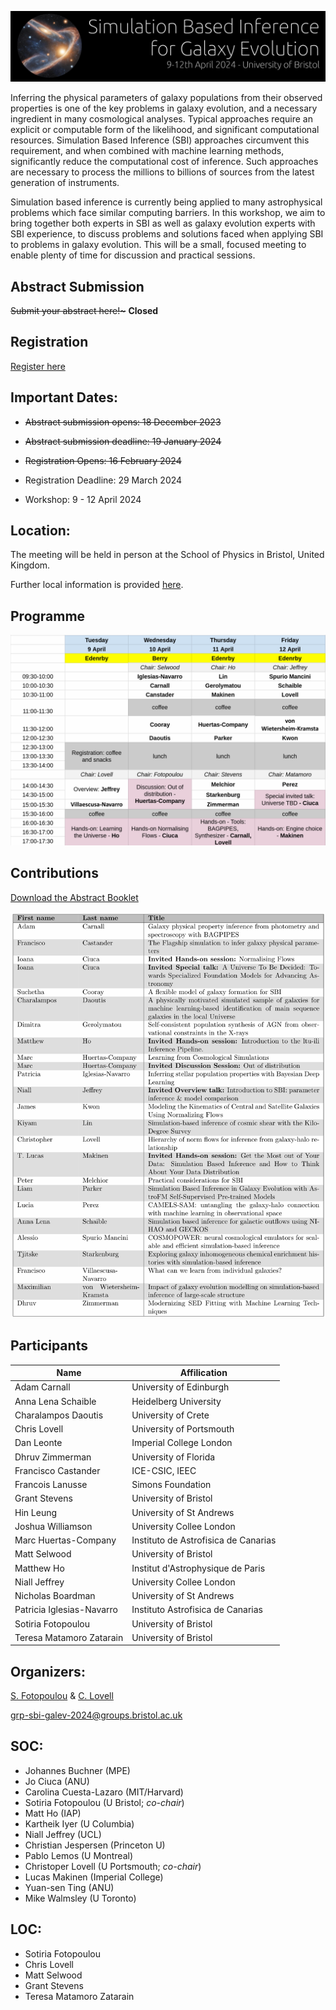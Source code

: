 [![sbi](https://raw.githubusercontent.com/sbi-galev/2024/main/sbi_banner.png)](https://sbi-galev.github.io/2024/)

Inferring the physical parameters of galaxy populations from their observed properties is one of the key problems in galaxy evolution, and a necessary ingredient in many cosmological analyses. Typical approaches require an explicit or computable form of the likelihood, and significant computational resources. Simulation Based Inference (SBI) approaches circumvent this requirement, and when combined with machine learning methods, significantly reduce the computational cost of inference. Such approaches are necessary to process the millions to billions of sources from the latest generation of instruments. 

Simulation based inference is currently being applied to many astrophysical problems which face similar computing barriers. In this workshop, we aim to bring together both experts in SBI as well as galaxy evolution experts with SBI experience, to discuss problems and solutions faced when applying SBI to problems in galaxy evolution. This will be a small, focused meeting to enable plenty of time for discussion and practical sessions.

## Abstract Submission

<s>Submit your abstract here!~</s> **Closed**

## Registration

[Register here](https://shop.bris.ac.uk/conferences-and-events/school-of-physics/sbi-workshops/simulation-based-inference-for-galaxy-evolution-2024)

## Important Dates:

- <s>Abstract submission opens: 18 December 2023</s>

- <s>Abstract submission deadline: 19 January 2024</s>

- <s>Registration Opens: 16 February 2024</s>

- Registration Deadline: 29 March 2024

- Workshop: 9 - 12 April 2024

## Location: 
The meeting will be held in person at the School of Physics in Bristol, United Kingdom.

Further local information is provided [here](https://github.com/sbi-galev/2024/blob/main/local_info.md).
## Programme
<img src="programme.png">

## Contributions

[Download the Abstract Booklet](SBI_2024-abstract-booklet.pdf)

<img src="Contributions.png">

## Participants
| Name | Affilication |
| --- | --- |
|	Adam Carnall	|	University of Edinburgh	|
|	Anna Lena Schaible	|	Heidelberg University	|
|	Charalampos Daoutis	|	University of Crete	|
|	Chris Lovell	|	University of Portsmouth	|
|	Dan Leonte	|	Imperial College London	|
|	Dhruv Zimmerman	|	University of Florida	|
|	Francisco Castander	|	ICE-CSIC, IEEC	|
|	Francois Lanusse	|	Simons Foundation	|
|	Grant Stevens	|	University of Bristol	|
|	Hin Leung	|	University of St Andrews	|
|	Joshua Williamson	|	University Collee London	|
|	Marc Huertas-Company	|	Instituto de Astrofisica de Canarias	|
|	Matt Selwood	|	University of Bristol	|
|	Matthew Ho	|	Institut d'Astrophysique de Paris	|
|	Niall Jeffrey	|	University Collee London	|
|	Nicholas Boardman	|	University of St Andrews	|
|	Patricia Iglesias-Navarro	|	Instituto Astrofisica de Canarias	|
|	Sotiria Fotopoulou	|	University of Bristol	|
|	Teresa Matamoro Zatarain	|	University of Bristol	|



## Organizers: 
[S. Fotopoulou](https://www.sotiriafotopoulou.com) & [C. Lovell](http://www.christopherlovell.co.uk)

grp-sbi-galev-2024@groups.bristol.ac.uk

## SOC: 
* Johannes Buchner (MPE)
* Jo Ciuca (ANU)
* Carolina Cuesta-Lazaro (MIT/Harvard)
* Sotiria Fotopoulou (U Bristol; *co-chair*)
* Matt Ho (IAP)
* Kartheik Iyer (U Columbia)
* Niall Jeffrey (UCL)
* Christian Jespersen (Princeton U)
* Pablo Lemos (U Montreal)
* Christoper Lovell (U Portsmouth; *co-chair*)
* Lucas Makinen (Imperial College)
* Yuan-sen Ting (ANU)
* Mike Walmsley (U Toronto)

## LOC:

* Sotiria Fotopoulou
* Chris Lovell
* Matt Selwood
* Grant Stevens
* Teresa Matamoro Zatarain

